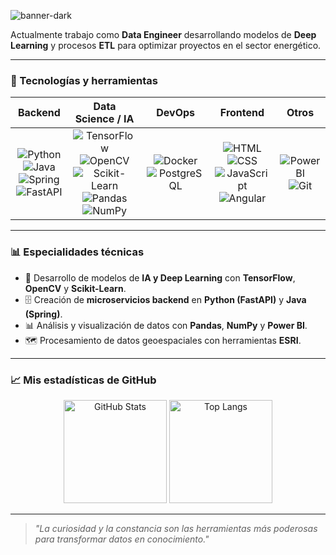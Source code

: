 ![banner-dark](https://github.com/user-attachments/assets/f8831713-fa91-4003-85eb-14bfd4cec7e8)

Actualmente trabajo como **Data Engineer** desarrollando modelos de **Deep Learning** y procesos **ETL** para optimizar proyectos en el sector energético.

---

### 🚀 Tecnologías y herramientas

<div align="center">

| **Backend** | **Data Science / IA** | **DevOps** | **Frontend** | **Otros** |
|-------------|------------------------|------------|--------------|-----------|
| <div align="center">![Python](https://img.shields.io/badge/Python-3776AB?logo=python&logoColor=white) ![Java](https://img.shields.io/badge/Java-007396?logo=java&logoColor=white) ![Spring](https://img.shields.io/badge/Spring-6DB33F?logo=spring&logoColor=white) ![FastAPI](https://img.shields.io/badge/FastAPI-009688?logo=fastapi&logoColor=white)</div> | <div align="center">![TensorFlow](https://img.shields.io/badge/TensorFlow-FF6F00?logo=tensorflow&logoColor=white) ![OpenCV](https://img.shields.io/badge/OpenCV-5C3EE8?logo=opencv&logoColor=white) ![Scikit-Learn](https://img.shields.io/badge/Scikit--Learn-F7931E?logo=scikit-learn&logoColor=white) ![Pandas](https://img.shields.io/badge/Pandas-150458?logo=pandas&logoColor=white) ![NumPy](https://img.shields.io/badge/NumPy-013243?logo=numpy&logoColor=white)</div> | <div align="center">![Docker](https://img.shields.io/badge/Docker-2496ED?logo=docker&logoColor=white) ![PostgreSQL](https://img.shields.io/badge/PostgreSQL-4169E1?logo=postgresql&logoColor=white)</div> | <div align="center">![HTML](https://img.shields.io/badge/HTML5-E34F26?logo=html5&logoColor=white) ![CSS](https://img.shields.io/badge/CSS3-1572B6?logo=css3&logoColor=white) ![JavaScript](https://img.shields.io/badge/JavaScript-F7DF1E?logo=javascript&logoColor=black) ![Angular](https://img.shields.io/badge/Angular-DD0031?logo=angular&logoColor=white)</div> | <div align="center">![PowerBI](https://img.shields.io/badge/Power%20BI-F2C811?logo=powerbi&logoColor=black) ![Git](https://img.shields.io/badge/Git-F05032?logo=git&logoColor=white)</div> |

</div>

---

### 📊 Especialidades técnicas
- 🧠 Desarrollo de modelos de **IA y Deep Learning** con **TensorFlow**, **OpenCV** y **Scikit-Learn**.  
- 🗄 Creación de **microservicios backend** en **Python (FastAPI)** y **Java (Spring)**.  
- 📊 Análisis y visualización de datos con **Pandas**, **NumPy** y **Power BI**.  
- 🗺 Procesamiento de datos geoespaciales con herramientas **ESRI**.  

---

### 📈 Mis estadísticas de GitHub
<div align="center">
  <img height="165" src="https://github-readme-stats.vercel.app/api?username=THIONG&rank_icon=github&hide_title=true&hide_border=true&show_icons=true&bg_color=000000&title_color=ffffff&text_color=ffffff&icon_color=ffffff" alt="GitHub Stats" />
  <img height="165" src="https://github-readme-stats.vercel.app/api/top-langs/?username=THIONG&hide_border=true&layout=compact&bg_color=000000&title_color=ffffff&text_color=ffffff" alt="Top Langs" />
</div>

---

> *"La curiosidad y la constancia son las herramientas más poderosas para transformar datos en conocimiento."*
